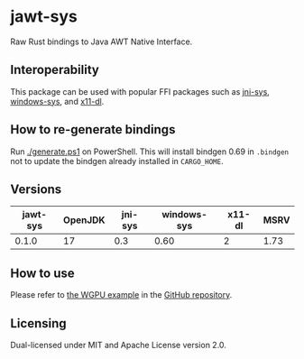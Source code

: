 # jawt-sys

Raw Rust bindings to Java AWT Native Interface.

## Interoperability

This package can be used with popular FFI packages such as [jni-sys](https://crates.io/crates/jni-sys), [windows-sys](https://crates.io/crates/windows-sys), and [x11-dl](https://crates.io/crates/x11-dl).

## How to re-generate bindings

Run [./generate.ps1](./generate.ps1) on PowerShell. This will install bindgen 0.69 in `.bindgen` not to update the bindgen already installed in `CARGO_HOME`.

## Versions

| jawt-sys | OpenJDK | jni-sys | windows-sys | x11-dl | MSRV |
| -------- | ------- | ------- | ----------- | ------ | ---- |
| 0.1.0    | 17      | 0.3     | 0.60        | 2      | 1.73 |

## How to use

Please refer to [the WGPU example](https://github.com/gobley/jawt/tree/main/jawt-tests) in the [GitHub repository](https://github.com/gobley/jawt).

## Licensing

Dual-licensed under MIT and Apache License version 2.0.
